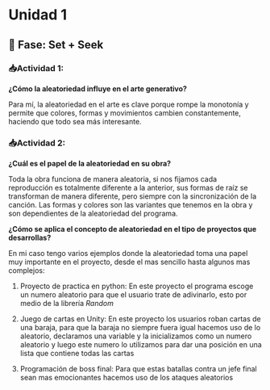 # Unidad 1

## 🔎 Fase: Set + Seek

### 📥Actividad 1:
**¿Cómo la aleatoriedad influye en el arte generativo?**

Para mí, la aleatoriedad en el arte es clave porque rompe la monotonía y permite que colores, formas y movimientos cambien constantemente, haciendo que todo sea más interesante.

### 📥Actividad 2:
**¿Cuál es el papel de la aleatoriedad en su obra?**

Toda la obra funciona de manera aleatoria, si nos fijamos cada reproducción es totalmente diferente a la anterior, sus formas de raíz se transforman de manera diferente, pero siempre con la sincronización de la canción. Las formas y colores son las variantes que tenemos en la obra y son dependientes de la aleatoriedad del programa.

**¿Cómo se aplica el concepto de aleatoriedad en el tipo de proyectos que desarrollas?**

En mi caso tengo varios ejemplos donde la aleatoriedad toma una papel muy importante en el proyecto, desde el mas sencillo hasta algunos mas complejos:

1. Proyecto de practica en python: En este proyecto el programa escoge un numero aleatorio para que el usuario trate de adivinarlo, esto por medio de la librería *Random*

2. Juego de cartas en Unity: En este proyecto los usuarios roban cartas de una baraja, para que la baraja no siempre fuera igual hacemos uso de lo aleatorio, declaramos una variable y la inicializamos como un numero aleatorio y luego este numero lo utilizamos para dar una posición en una lista que contiene todas las cartas 

3. Programación de boss final: Para que estas batallas contra un jefe final sean mas emocionantes hacemos uso de los ataques aleatorios 
